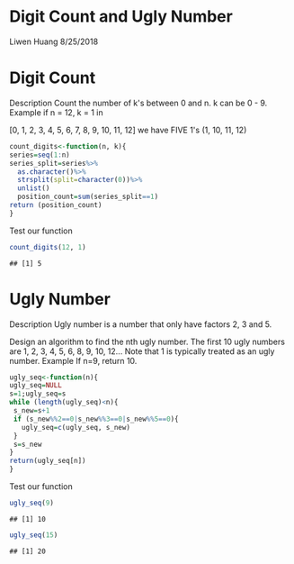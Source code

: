 Digit Count and Ugly Number
================
Liwen Huang
8/25/2018

Digit Count
===========

Description Count the number of k's between 0 and n. k can be 0 - 9. Example if n = 12, k = 1 in

\[0, 1, 2, 3, 4, 5, 6, 7, 8, 9, 10, 11, 12\] we have FIVE 1's (1, 10, 11, 12)

``` r
count_digits<-function(n, k){
series=seq(1:n)
series_split=series%>%
  as.character()%>%
  strsplit(split=character(0))%>%
  unlist()
  position_count=sum(series_split==1)
return (position_count)
}
```

Test our function

``` r
count_digits(12, 1)
```

    ## [1] 5

Ugly Number
===========

Description Ugly number is a number that only have factors 2, 3 and 5.

Design an algorithm to find the nth ugly number. The first 10 ugly numbers are 1, 2, 3, 4, 5, 6, 8, 9, 10, 12... Note that 1 is typically treated as an ugly number. Example If n=9, return 10.

``` r
ugly_seq<-function(n){
ugly_seq=NULL
s=1;ugly_seq=s
while (length(ugly_seq)<n){
 s_new=s+1
 if (s_new%%2==0|s_new%%3==0|s_new%%5==0){
   ugly_seq=c(ugly_seq, s_new)
 }
 s=s_new
}
return(ugly_seq[n])
}
```

Test our function

``` r
ugly_seq(9)
```

    ## [1] 10

``` r
ugly_seq(15)
```

    ## [1] 20
